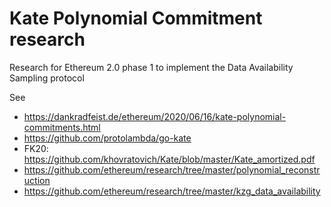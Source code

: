 # Kate Polynomial Commitment research

Research for Ethereum 2.0 phase 1
to implement the Data Availability Sampling protocol

See

- https://dankradfeist.de/ethereum/2020/06/16/kate-polynomial-commitments.html
- https://github.com/protolambda/go-kate
- FK20: https://github.com/khovratovich/Kate/blob/master/Kate_amortized.pdf
- https://github.com/ethereum/research/tree/master/polynomial_reconstruction
- https://github.com/ethereum/research/tree/master/kzg_data_availability
